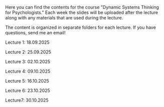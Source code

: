 Here you can find the contents for the course "Dynamic Systems Thinking for Psychologists."
Each week the slides will be uploaded after the lecture along with any materials that are used during the lecture.

The content is organized in separate folders for each lecture. If you have questions, send me an email!

Lecture 1: 18.09.2025

Lecture 2: 25.09.2025

Lecture 3: 02.10.2025

Lecture 4: 09.10.2025

Lecture 5: 16.10.2025

Lecture 6: 23.10.2025

Lecture7: 30.10.2025
